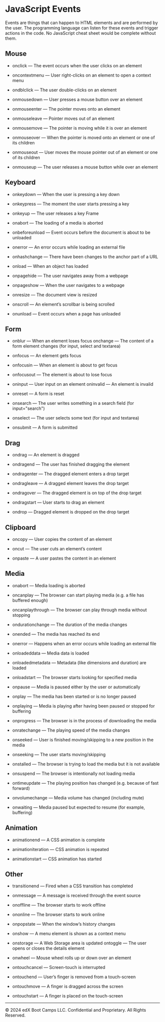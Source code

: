 # JavaScript Events
Events are things that can happen to HTML elements and are performed by the user. The programming language can listen for these events and trigger actions in the code. No JavaScript cheat sheet would be complete without them.

## Mouse
* onclick — The event occurs when the user clicks on an element

* oncontextmenu — User right-clicks on an element to open a context menu

* ondblclick — The user double-clicks on an element

* onmousedown — User presses a mouse button over an element

* onmouseenter — The pointer moves onto an element

* onmouseleave — Pointer moves out of an element

* onmousemove — The pointer is moving while it is over an element

* onmouseover — When the pointer is moved onto an element or one of its children

* onmouseout — User moves the mouse pointer out of an element or one of its children

* onmouseup — The user releases a mouse button while over an element

## Keyboard
* onkeydown — When the user is pressing a key down

* onkeypress — The moment the user starts pressing a key

* onkeyup — The user releases a key
Frame

* onabort — The loading of a media is aborted

* onbeforeunload — Event occurs before the document is about to be unloaded

* onerror — An error occurs while loading an external file

* onhashchange — There have been changes to the anchor part of a URL

* onload — When an object has loaded

* onpagehide — The user navigates away from a webpage

* onpageshow — When the user navigates to a webpage

* onresize — The document view is resized

* onscroll — An element’s scrollbar is being scrolled

* onunload — Event occurs when a page has unloaded

## Form
* onblur — When an element loses focus
onchange — The content of a form element changes (for input, select and textarea)

* onfocus — An element gets focus

* onfocusin — When an element is about to get focus

* onfocusout — The element is about to lose focus

* oninput — User input on an element
oninvalid — An element is invalid

* onreset — A form is reset

* onsearch — The user writes something in a search field (for input="search")

* onselect — The user selects some text (for input and textarea)

* onsubmit — A form is submitted

## Drag
* ondrag — An element is dragged

* ondragend — The user has finished dragging the element

* ondragenter — The dragged element enters a drop target

* ondragleave — A dragged element leaves the drop target

* ondragover — The dragged element is on top of the drop target

* ondragstart — User starts to drag an element

* ondrop — Dragged element is dropped on the drop target

## Clipboard
* oncopy — User copies the content of an element

* oncut — The user cuts an element’s content

* onpaste — A user pastes the content in an element

## Media
* onabort — Media loading is aborted

* oncanplay — The browser can start playing media (e.g. a file has buffered enough)

* oncanplaythrough — The browser can play through media without stopping

* ondurationchange — The duration of the media changes

* onended — The media has reached its end

* onerror — Happens when an error occurs while loading an external file

* onloadeddata — Media data is loaded

* onloadedmetadata — Metadata (like dimensions and duration) are loaded

* onloadstart —  The browser starts looking for specified media

* onpause — Media is paused either by the user or automatically

* onplay — The media has been started or is no longer paused

* onplaying — Media is playing after having been paused or stopped for buffering

* onprogress — The browser is in the process of downloading the media

* onratechange — The playing speed of the media changes

* onseeked — User is finished moving/skipping to a new position in the media

* onseeking — The user starts moving/skipping

* onstalled — The browser is trying to load the media but it is not available

* onsuspend — The browser is intentionally not loading media

* ontimeupdate — The playing position has changed (e.g. because of fast forward)

* onvolumechange — Media volume has changed (including mute)

* onwaiting — Media paused but expected to resume (for example, buffering)

## Animation
* animationend — A CSS animation is complete

* animationiteration — CSS animation is repeated

* animationstart — CSS animation has started

## Other
* transitionend — Fired when a CSS transition has completed

* onmessage — A message is received through the event source

* onoffline — The browser starts to work offline

* ononline — The browser starts to work online

* onpopstate — When the window’s history changes

* onshow — A menu element is shown as a context menu

* onstorage — A Web Storage area is updated
ontoggle — The user opens or closes the details element

* onwheel — Mouse wheel rolls up or down over an element

* ontouchcancel — Screen-touch is interrupted

* ontouchend — User’s finger is removed from a touch-screen

* ontouchmove — A finger is dragged across the screen

* ontouchstart — A finger is placed on the touch-screen

---
© 2024 edX Boot Camps LLC. Confidential and Proprietary. All Rights Reserved.